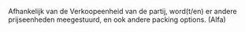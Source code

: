 Afhankelijk van de Verkoopeenheid van de partij, word(t/en) er andere prijseenheden meegestuurd, en ook andere packing options. (Alfa)